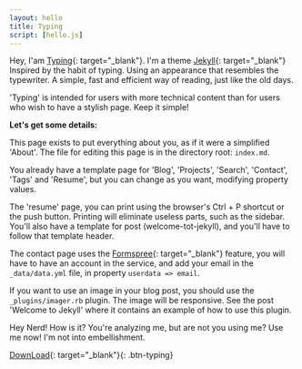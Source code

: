 ```yaml
---
layout: hello
title: Typing
script: [hello.js]
---
```



Hey, I'am [Typing](https://github.com/williamcanin/typing-jekyll-template){: target="_blank"}. I'm a theme [Jekyll](https://jekyllrb.com){: target="_blank"} Inspired by the habit of typing. Using an appearance that resembles the typewriter. A simple, fast and efficient way of reading, just like the old days.

'Typing' is intended for users with more technical content than for users who wish to have a stylish page. Keep it simple!

**Let's get some details:**

This page exists to put everything about you, as if it were a simplified 'About'. The file for editing this page is in the directory root: `index.md`.

You already have a template page for 'Blog', 'Projects', 'Search', 'Contact', 'Tags' and 'Resume', but you can change as you want, modifying property values.

The 'resume' page, you can print using the browser's Ctrl + P shortcut or the push button. Printing will eliminate useless parts, such as the sidebar. You'll also have a template for post (welcome-tot-jekyll), and you'll have to follow that template header.

The contact page uses the [Formspree](https://formspree.io/){: target="_blank"} feature, you will have to have an account in the service, and add your email in the `_data/data.yml` file, in property `userdata => email`.

If you want to use an image in your blog post, you should use the `_plugins/imager.rb` plugin. The image will be responsive. See the post 'Welcome to Jekyll' where it contains an example of how to use this plugin.

Hey Nerd! How is it? You're analyzing me, but are not you using me? Use me now! I'm not into embellishment.


[DownLoad](https://github.com/williamcanin){: target="_blank"}{: .btn-typing}
